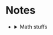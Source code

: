 # Notes

* <details> <summary>Math stuffs </summary>
  
   1. [Big O notation](Maths/BigO.md)
   
   </details>